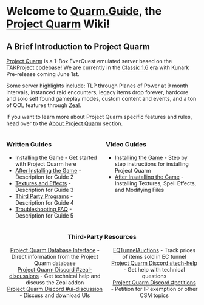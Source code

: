 # Welcome to [Quarm.Guide](https://quarm.guide), the [Project Quarm](https://www.projectquarm.com) Wiki!

## A Brief Introduction to Project Quarm

[Project Quarm](https://projectquarm.com/) is a 1-Box EverQuest emulated server based on the [TAKProject](https://www.takproject.net/) codebase! We are currently in the [Classic 1.6](#classic-1x-october-1st-2023) era with Kunark Pre-release coming June 1st.

Some server highlights include: TLP through Planes of Power at 9 month intervals, instanced raid encounters, legacy items drop forever, hardcore and solo self found gameplay modes, custom content and events, and a ton of QOL features through [Zeal](https://github.com/iamclint/Zeal).

If you want to learn more about Project Quarm specific features and rules, head over to the [About Project Quarm](about-project-quarm) section.

<div style="display: flex;">
    <div style="flex: 1; margin-right: 10px;">
        <h3>Written Guides</h3>
        <ul>
            <li><a href="{{ '/installing-the-game' | relative_url }}">Installing the Game</a> - Get started with Project Quarm here</li>
            <li><a href="{{ '/after-installing-the-game' | relative_url }}">After Installing the Game</a> - Description for Guide 2</li>
            <li><a href="{{ '/textures-and-effects' | relative_url }}">Textures and Effects</a> - Description for Guide 3</li>
            <li><a href="{{ '/third-party-programs' | relative_url }}">Third Party Programs</a> - Description for Guide 4</li>
            <li><a href="{{ '/troubleshooting-faq' | relative_url }}">Troubleshooting FAQ</a> - Description for Guide 5</li>
        </ul>
    </div>
    <div style="flex: 1; margin-left: 10px;">
        <h3>Video Guides</h3>
        <ul>
            <li><a href="https://www.youtube.com/watch?v=aM0MX67me5Y">Installing the Game</a> - Step by step instructions for installing Project Quarm</li>
            <li><a href="https://www.youtube.com/watch?v=tmU_5kBZbu8">After Insatalling the Game</a> - Installing Textures, Spell Effects, and Modifying Files</li>
        </ul>
    </div>
</div>

<div style="text-align: center;">
    <h3>Third-Party Resources</h3>
    <div style="display: flex; justify-content: center;">
        <div style="margin-right: 10px;">
            <ul style="list-style: none; padding: 0; margin: 0;">
                <li style="text-align: center;"><a href="https://www.pqdi.cc/">Project Quarm Database Interface</a> - Direct information from the Project Quarm database</li>
                <li style="text-align: center;"><a href="https://discord.com/channels/1133452007412334643/1210670176077348934">Project Quarm Discord #zeal-discussions</a> - Get technical help and discuss the Zeal addon</li>
                <li style="text-align: center;"><a href="https://discord.com/channels/1133452007412334643/1162826324092657757">Project Quarm Discord #ui-discussion</a> - Discuss and download UIs</li>
            </ul>
        </div>
        <div style="margin-left: 10px;">
            <ul style="list-style: none; padding: 0; margin: 0;">
                <li style="text-align: center;"><a href="https://www.eqtunnelauctions.com/">EQTunnelAuctions</a> - Track prices of items sold in EC tunnel</li>
                <li style="text-align: center;"><a href="https://discord.com/channels/1133452007412334643/1133453502182596729">Project Quarm Discord #tech-help</a> - Get help with technical questions</li>
                <li style="text-align: center;"><a href="https://discord.com/channels/1133452007412334643/1153470935421157396">Project Quarm Discord #petitions</a> - Petition for IP exemption or other CSM topics</li>
            </ul>
        </div>
    </div>
</div>
